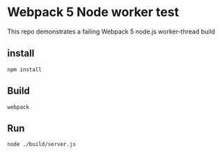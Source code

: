 # Webpack 5 Node worker test

This repo demonstrates a failing Webpack 5 node.js worker-thread build

## install

```
npm install
```

## Build

```
webpack
```

## Run

```
node ./build/server.js
```
